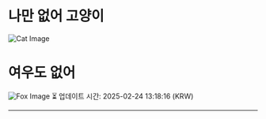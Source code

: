 
# 나만 없어 고양이

![Cat Image](https://cdn2.thecatapi.com/images/bs1vvq8XG.jpg)

# 여우도 없어
![Fox Image](https://randomfox.ca/images/89.jpg)
⏳ 업데이트 시간: 2025-02-24 13:18:16 (KRW)

---
